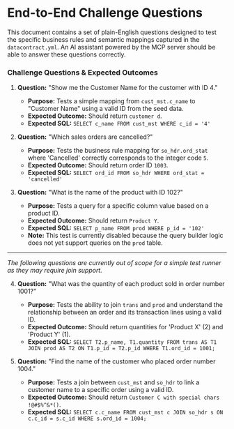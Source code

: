 # End-to-End Challenge Questions

This document contains a set of plain-English questions designed to test the specific business rules and semantic mappings captured in the `datacontract.yml`. An AI assistant powered by the MCP server should be able to answer these questions correctly.

### **Challenge Questions & Expected Outcomes**

1.  **Question:** "Show me the Customer Name for the customer with ID 4."
    * **Purpose:** Tests a simple mapping from `cust_mst.c_name` to "Customer Name" using a valid ID from the seed data.
    * **Expected Outcome:** Should return `customer d`.
    * **Expected SQL:** `SELECT c_name FROM cust_mst WHERE c_id = '4'`

2.  **Question:** "Which sales orders are cancelled?"
    * **Purpose:** Tests the business rule mapping for `so_hdr.ord_stat` where 'Cancelled' correctly corresponds to the integer code `5`.
    * **Expected Outcome:** Should return order ID `1003`.
    * **Expected SQL:** `SELECT ord_id FROM so_hdr WHERE ord_stat = 'cancelled'`

3.  **Question:** "What is the name of the product with ID 102?"
    * **Purpose:** Tests a query for a specific column value based on a product ID.
    * **Expected Outcome:** Should return `Product Y`.
    * **Expected SQL:** `SELECT p_name FROM prod WHERE p_id = '102'`
    * **Note:** This test is currently disabled because the query builder logic does not yet support queries on the `prod` table.

---

*The following questions are currently out of scope for a simple test runner as they may require join support.*

4.  **Question:** "What was the quantity of each product sold in order number 1001?"
    * **Purpose:** Tests the ability to join `trans` and `prod` and understand the relationship between an order and its transaction lines using a valid ID.
    * **Expected Outcome:** Should return quantities for 'Product X' (2) and 'Product Y' (1).
    * **Expected SQL:** `SELECT T2.p_name, T1.quantity FROM trans AS T1 JOIN prod AS T2 ON T1.p_id = T2.p_id WHERE T1.ord_id = 1001;`

5.  **Question:** "Find the name of the customer who placed order number 1004."
    * **Purpose:** Tests a join between `cust_mst` and `so_hdr` to link a customer name to a specific order using a valid ID.
    * **Expected Outcome:** Should return `Customer C with special chars !@#$%^&*()`.
    * **Expected SQL:** `SELECT c.c_name FROM cust_mst c JOIN so_hdr s ON c.c_id = s.c_id WHERE s.ord_id = 1004;`